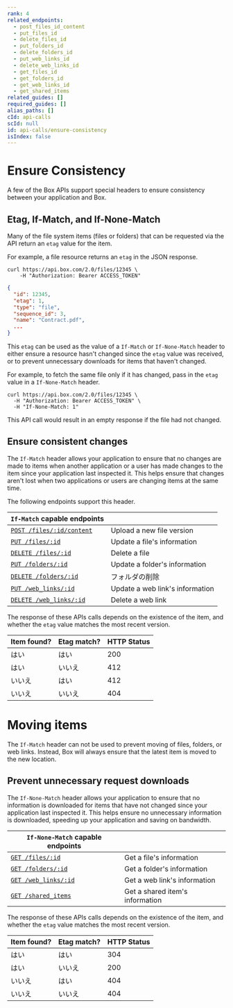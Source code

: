 ```yaml
---
rank: 4
related_endpoints:
  - post_files_id_content
  - put_files_id
  - delete_files_id
  - put_folders_id
  - delete_folders_id
  - put_web_links_id
  - delete_web_links_id
  - get_files_id
  - get_folders_id
  - get_web_links_id
  - get_shared_items
related_guides: []
required_guides: []
alias_paths: []
cId: api-calls
scId: null
id: api-calls/ensure-consistency
isIndex: false
---
```

# Ensure Consistency

A few of the Box APIs support special headers to ensure consistency between your
application and Box.

## Etag, If-Match, and If-None-Match

Many of the file system items (files or folders) that can be requested via the
API return an `etag` value for the item.

For example, a file resource returns an `etag` in the JSON response.

```curl
curl https://api.box.com/2.0/files/12345 \
    -H "Authorization: Bearer ACCESS_TOKEN"
```

```json
{
  "id": 12345,
  "etag": 1,
  "type": "file",
  "sequence_id": 3,
  "name": "Contract.pdf",
  ...
}
```

This `etag` can be used as the value of a `If-Match` or `If-None-Match`
header to either ensure a resource hasn't changed since the `etag` value was
received, or to prevent unnecessary downloads for items that haven't changed.

For example, to fetch the same file only if it has changed, pass in the `etag`
value in a `If-None-Match` header.

```curl
curl https://api.box.com/2.0/files/12345 \
  -H "Authorization: Bearer ACCESS_TOKEN" \
  -H "If-None-Match: 1"
```

This API call would result in an empty response if the file had not changed.

## Ensure consistent changes

The `If-Match` header allows your application to ensure that no changes are
made to items when another application or a user has made changes to the item
since your application last inspected it. This helps ensure that
changes aren't lost when two applications or users are changing items at the
same time.

The following endpoints support this header.

<!-- markdownlint-disable line-length -->

| `If-Match` capable endpoints                                  |                                 |
| ------------------------------------------------------------- | ------------------------------- |
| [`POST /files/:id/content`](endpoint://post_files_id_content) | Upload a new file version       |
| [`PUT /files/:id`](endpoint://put_files_id)                   | Update a file's information     |
| [`DELETE /files/:id`](endpoint://delete_files_id)             | Delete a file                   |
| [`PUT /folders/:id`](endpoint://put_folders_id)               | Update a folder's information   |
| [`DELETE /folders/:id`](endpoint://delete_folders_id)         | フォルダの削除                         |
| [`PUT /web_links/:id`](endpoint://put_web_links_id)           | Update a web link's information |
| [`DELETE /web_links/:id`](endpoint://delete_web_links_id)     | Delete a web link               |

<!-- markdownlint-enable line-length -->

The response of these APIs calls depends on the existence of the item,
and whether the `etag` value matches the most recent version.

| Item found? | Etag match? | HTTP Status |
| ----------- | ----------- | ----------- |
| はい          | はい          | 200         |
| はい          | いいえ         | 412         |
| いいえ         | はい          | 412         |
| いいえ         | いいえ         | 404         |

<Message type="warning">

# Moving items

The `If-Match` header can not be used to prevent moving of files, folders,
or web links. Instead, Box will always ensure that the latest item is moved to
the new location.

</Message>

## Prevent unnecessary request downloads

The `If-None-Match` header allows your application to ensure that no information
is downloaded for items that have not changed since your application last
inspected it. This helps ensure no unnecessary information is downloaded,
speeding up your application and saving on bandwidth.

<!-- markdownlint-disable line-length -->

| `If-None-Match` capable endpoints                   |                                 |
| --------------------------------------------------- | ------------------------------- |
| [`GET /files/:id`](endpoint://get_files_id)         | Get a file's information        |
| [`GET /folders/:id`](endpoint://get_folder_id)      | Get a folder's information      |
| [`GET /web_links/:id`](endpoint://get_web_links_id) | Get a web link's information    |
| [`GET /shared_items`](endpoint://get_shared_items)  | Get a shared item's information |

<!-- markdownlint-enable line-length -->

The response of these APIs calls depends on the existence of the item,
and whether the `etag` value matches the most recent version.

| Item found? | Etag match? | HTTP Status |
| ----------- | ----------- | ----------- |
| はい          | はい          | 304         |
| はい          | いいえ         | 200         |
| いいえ         | はい          | 404         |
| いいえ         | いいえ         | 404         |
